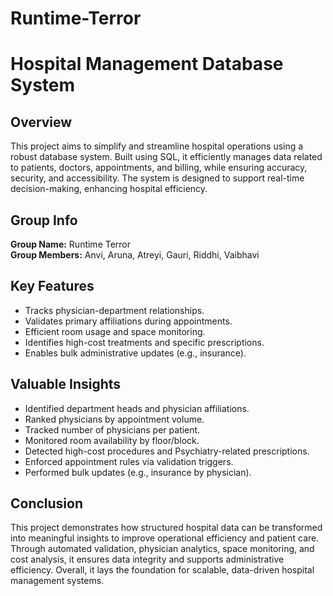 # Runtime-Terror
# Hospital Management Database System

## Overview
This project aims to simplify and streamline hospital operations using a robust database system. Built using SQL, it efficiently manages data related to patients, doctors, appointments, and billing, while ensuring accuracy, security, and accessibility. The system is designed to support real-time decision-making, enhancing hospital efficiency.

## Group Info
**Group Name:** Runtime Terror  
**Group Members:** Anvi, Aruna, Atreyi, Gauri, Riddhi, Vaibhavi

## Key Features
- Tracks physician-department relationships.
- Validates primary affiliations during appointments.
- Efficient room usage and space monitoring.
- Identifies high-cost treatments and specific prescriptions.
- Enables bulk administrative updates (e.g., insurance).

## Valuable Insights
- Identified department heads and physician affiliations.
- Ranked physicians by appointment volume.
- Tracked number of physicians per patient.
- Monitored room availability by floor/block.
- Detected high-cost procedures and Psychiatry-related prescriptions.
- Enforced appointment rules via validation triggers.
- Performed bulk updates (e.g., insurance by physician).

## Conclusion
This project demonstrates how structured hospital data can be transformed into meaningful insights to improve operational efficiency and patient care. Through automated validation, physician analytics, space monitoring, and cost analysis, it ensures data integrity and supports administrative efficiency. Overall, it lays the foundation for scalable, data-driven hospital management systems.
